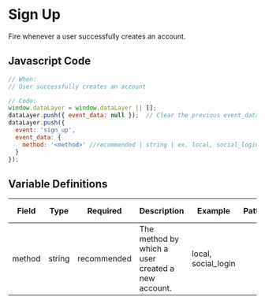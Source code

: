 # Sign Up

Fire whenever a user successfully creates an account.

## Javascript Code

```js
// When:
// User successfully creates an account

// Code:
window.dataLayer = window.dataLayer || [];
dataLayer.push({ event_data: null });  // Clear the previous event_data object.
dataLayer.push({
  event: 'sign_up',
  event_data: {
    method: '<method>' //recommended | string | ex. local, social_login
  }
});
```

## Variable Definitions

|Field|Type|Required|Description|Example|Pattern|Min Length|Max Length|Minimum|Maximum|Multiple Of|
| --- | --- | --- | --- | --- | --- | --- | --- | --- | --- | --- |
|method|string|recommended|The method by which a user created a new account.|local, social_login|

